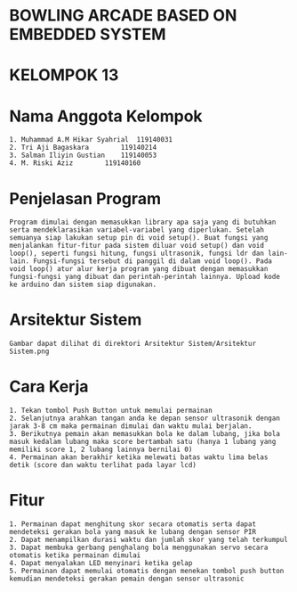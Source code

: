 # BOWLING ARCADE BASED ON EMBEDDED SYSTEM

# KELOMPOK 13
# Nama Anggota Kelompok
	1. Muhammad A.M Hikar Syahrial	119140031
	2. Tri Aji Bagaskara		119140214
	3. Salman Iliyin Gustian	119140053
	4. M. Riski Aziz 		119140160

# Penjelasan Program
	Program dimulai dengan memasukkan library apa saja yang di butuhkan serta mendeklarasikan variabel-variabel yang diperlukan. Setelah semuanya siap lakukan setup pin di void setup(). Buat fungsi yang menjalankan fitur-fitur pada sistem diluar void setup() dan void loop(), seperti fungsi hitung, fungsi ultrasonik, fungsi ldr dan lain-lain. Fungsi-fungsi tersebut di panggil di dalam void loop(). Pada void loop() atur alur kerja program yang dibuat dengan memasukkan fungsi-fungsi yang dibuat dan perintah-perintah lainnya. Upload kode ke arduino dan sistem siap digunakan.

# Arsitektur Sistem
	Gambar dapat dilihat di direktori Arsitektur Sistem/Arsitektur Sistem.png


# Cara Kerja
	1. Tekan tombol Push Button untuk memulai permainan
	2. Selanjutnya arahkan tangan anda ke depan sensor ultrasonik dengan jarak 3-8 cm maka permainan dimulai dan waktu mulai berjalan.
	3. Berikutnya pemain akan memasukkan bola ke dalam lubang, jika bola masuk kedalam lubang maka score bertambah satu (hanya 1 lubang yang memiliki score 1, 2 lubang lainnya bernilai 0)
	4. Permainan akan berakhir ketika melewati batas waktu lima belas detik (score dan waktu terlihat pada layar lcd)

# Fitur
	1. Permainan dapat menghitung skor secara otomatis serta dapat mendeteksi gerakan bola yang masuk ke lubang dengan sensor PIR
	2. Dapat menampilkan durasi waktu dan jumlah skor yang telah terkumpul
	3. Dapat membuka gerbang penghalang bola menggunakan servo secara otomatis ketika permainan dimulai
	4. Dapat menyalakan LED menyinari ketika gelap
	5. Permainan dapat memulai otomatis dengan menekan tombol push button kemudian mendeteksi gerakan pemain dengan sensor ultrasonic


